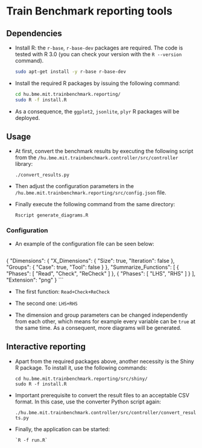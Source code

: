 Train Benchmark reporting tools
===============================

## Dependencies

* Install R: the `r-base`, `r-base-dev` packages are required. The code is tested with R 3.0 (you can check your version with the `R --version` command).

    ```bash
    sudo apt-get install -y r-base r-base-dev
    ```

* Install the required R packages by issuing the following command:

    ```bash
    cd hu.bme.mit.trainbenchmark.reporting/
    sudo R -f install.R
    ```
* As a consequence, the `ggplot2`, `jsonlite`, `plyr` R packages will be deployed.

## Usage
    
* At first, convert the benchmark results by executing the following script from the `/hu.bme.mit.trainbenchmark.controller/src/controller` library:
    
     `./convert_results.py`

* Then adjust the configuration parameters in the `/hu.bme.mit.trainbenchmark.reporting/src/config.json` file.
* Finally execute the following command from the same directory:

     `Rscript generate_diagrams.R` 
    
### Configuration

* An example of the configuration file can be seen below:

     ```
{
  "Dimensions": {
    "X_Dimensions": {
      "Size": true,
      "Iteration": false
    },
    "Groups": {
      "Case": true,
      "Tool": false
    }
  },
  "Summarize_Functions": [
    {
      "Phases": [
        "Read",
        "Check",
        "ReCheck"
      ]
    },
    {
      "Phases": [
        "LHS",
        "RHS"
      ]
    }
  ],
  "Extension": "png"
}
     ```
* The first function: `Read+Check+ReCheck`
* The second one: `LHS+RHS`
 
* The dimension and group parameters can be changed independently from each other, which means for example every variable can be `true` at the same time. As a consequent, more diagrams will be generated.


## Interactive reporting
* Apart from the required packages above, another necessity is the Shiny R package. To install it, use the following commands: 
    
     ```
     cd hu.bme.mit.trainbenchmark.reporting/src/shiny/
     sudo R -f install.R
     ```
* Important prerequisite to convert the result files to an acceptable CSV format. In this case, use the converter Python script again:
 
    `./hu.bme.mit.trainbenchmark.controller/src/controller/convert_results.py`

* Finally, the application can be started: 
    
      `R -f run.R`
     
     
